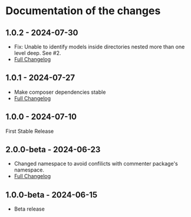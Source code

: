# Documentation of the changes

## 1.0.2 - 2024-07-30
* Fix: Unable to identify models inside directories nested more than one level deep. See #2.
* [Full Changelog](https://github.com/Lakshan-Madushanka/laravel-comments-admin-panel/compare/1.0.1...1.0.2)

## 1.0.1 - 2024-07-27
- Make composer dependencies stable
- [Full Changelog](https://github.com/Lakshan-Madushanka/laravel-comments-admin-panel/compare/1.0.0...1.0.1)

## 1.0.0 - 2024-07-10
First Stable Release

## 2.0.0-beta - 2024-06-23
- Changed namespace to avoid confilicts with commenter package's namespace.
- [Full Changelog](https://github.com/Lakshan-Madushanka/laravel-comments-admin-panel/compare/1.0.0-beta...2.0.0-beta)
  
## 1.0.0-beta - 2024-06-15
- Beta release
